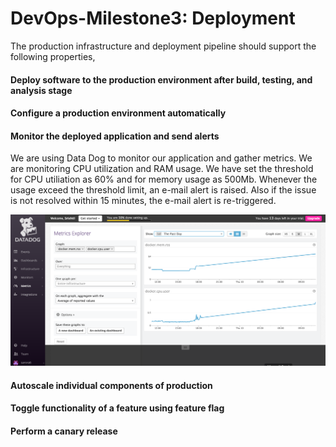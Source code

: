 # DevOps-Milestone3: Deployment

The production infrastructure and deployment pipeline should support the following properties,

#### Deploy software to the production environment after build, testing, and analysis stage

#### Configure a production environment automatically

#### Monitor the deployed application and send alerts
We are using Data Dog to monitor our application and gather metrics. We are monitoring CPU utilization and RAM usage. We have set the threshold for CPU utiliation as 60% and for memory usage as 500Mb. Whenever the usage exceed the threshold limit, an e-mail alert is raised. Also if the issue is not resolved within 15 minutes, the e-mail alert is re-triggered.

![img](/img/metrics.png)
#### Autoscale individual components of production


#### Toggle functionality of a feature using feature flag

#### Perform a canary release



